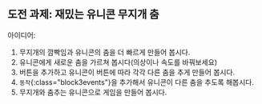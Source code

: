 ## 도전 과제: 재밌는 유니콘 무지개 춤

아이디어:

1. 무지개의 깜빡임과 유니콘의 춤을 더 빠르게 만들어 봅시다.
2. 유니콘에게 새로운 춤을 가르쳐 봅시다(의상이나 속도를 바꿔보세요)
3. 버튼을 추가하고 유니콘이 버튼에 따라 각각 다른 춤을 추게 만들어 봅시다.
4. `동작`{:class="block3events"}을 추가해서 유니콘이 다른 춤을 추도록 해봅시다.
5. 무지개와 춤추는 유니콘으로 게임을 만들어 봅시다.